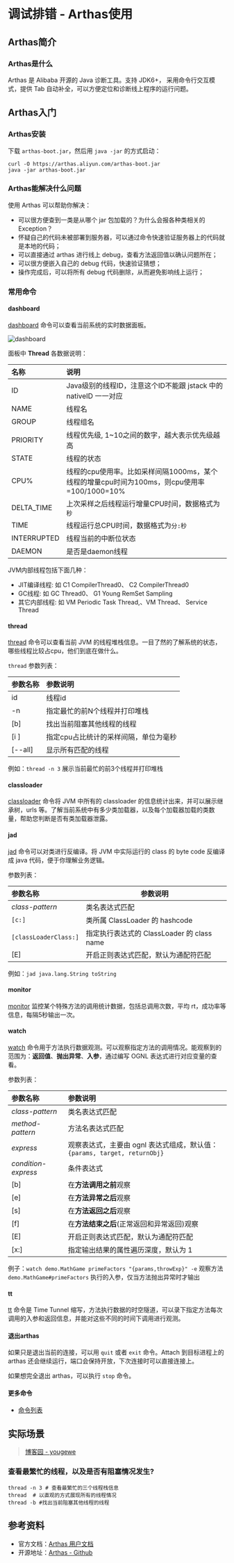 # 调试排错 - Arthas使用

## Arthas简介

### Arthas是什么

Arthas 是 Alibaba 开源的 Java 诊断工具。支持 JDK6+， 采用命令行交互模式，提供 Tab 自动补全，可以方便定位和诊断线上程序的运行问题。



## Arthas入门

### Arthas安装

下载 `arthas-boot.jar`，然后用 `java -jar` 的方式启动：

```shell
curl -O https://arthas.aliyun.com/arthas-boot.jar
java -jar arthas-boot.jar
```



### Arthas能解决什么问题

使用 Arthas 可以帮助你解决：

- 可以很方便查到一类是从哪个 jar 包加载的？为什么会报各种类相关的 Exception？
- 怀疑自己的代码未被部署到服务器，可以通过命令快速验证服务器上的代码就是本地的代码；
- 可以直接通过 arthas 进行线上 debug，查看方法返回值以确认问题所在；
- 可以很方便嵌入自己的 debug 代码，快速验证猜想；
- 操作完成后，可以将所有 debug 代码删除，从而避免影响线上运行；



### 常用命令

#### dashboard

[dashboard](https://arthas.aliyun.com/doc/dashboard.html#dashboard) 命令可以查看当前系统的实时数据面板。

![dashboard](//jsd.cdn.zzko.cn/gh/tiancixiong/atips@img-230529/images/java/jvm/java-jvm-agent-arthas-dashboard.png)

面板中 **Thread** 各数据说明：

| 名称        | 说明                                                         |
| :---------- | :----------------------------------------------------------- |
| ID          | Java级别的线程ID，注意这个ID不能跟 jstack 中的 nativeID 一一对应 |
| NAME        | 线程名                                                       |
| GROUP       | 线程组名                                                     |
| PRIORITY    | 线程优先级, 1~10之间的数字，越大表示优先级越高               |
| STATE       | 线程的状态                                                   |
| CPU%        | 线程的cpu使用率。比如采样间隔1000ms，某个线程的增量cpu时间为100ms，则cpu使用率=100/1000=10% |
| DELTA_TIME  | 上次采样之后线程运行增量CPU时间，数据格式为`秒`              |
| TIME        | 线程运行总CPU时间，数据格式为`分:秒`                         |
| INTERRUPTED | 线程当前的中断位状态                                         |
| DAEMON      | 是否是daemon线程                                             |



JVM内部线程包括下面几种：

- JIT编译线程: 如 C1 CompilerThread0、 C2 CompilerThread0
- GC线程: 如 GC Thread0、 G1 Young RemSet Sampling
- 其它内部线程: 如 VM Periodic Task Thread,、VM Thread、 Service Thread



#### thread

[thread](https://arthas.aliyun.com/doc/thread.html#thread) 命令可以查看当前 JVM 的线程堆栈信息。一目了然的了解系统的状态，哪些线程比较占cpu，他们到底在做什么。

`thread` 参数列表：

| 参数名称 | 参数说明                              |
| :------- | :------------------------------------ |
| id       | 线程id                                |
| -n       | 指定最忙的前N个线程并打印堆栈         |
| [b]      | 找出当前阻塞其他线程的线程            |
| [i ]     | 指定cpu占比统计的采样间隔，单位为毫秒 |
| [--all]  | 显示所有匹配的线程                    |

例如：`thread -n 3` 展示当前最忙的前3个线程并打印堆栈



#### classloader

[classloader](https://arthas.aliyun.com/doc/classloader.html#classloader) 命令将 JVM 中所有的 classloader 的信息统计出来，并可以展示继承树，urls 等。了解当前系统中有多少类加载器，以及每个加载器加载的类数量，帮助您判断是否有类加载器泄露。





#### jad

[jad](https://arthas.aliyun.com/doc/jad.html#jad) 命令可以对类进行反编译。将 JVM 中实际运行的 class 的 byte code 反编译成 java 代码，便于你理解业务逻辑。

参数列表：

| 参数名称              | 参数说明                                   |
| :-------------------- | ------------------------------------------ |
| *class-pattern*       | 类名表达式匹配                             |
| `[c:]`                | 类所属 ClassLoader 的 hashcode             |
| `[classLoaderClass:]` | 指定执行表达式的 ClassLoader 的 class name |
| [E]                   | 开启正则表达式匹配，默认为通配符匹配       |

例如：`jad java.lang.String toString`



#### monitor

[monitor](https://arthas.aliyun.com/doc/monitor.html#monitor) 监控某个特殊方法的调用统计数据，包括总调用次数，平均 rt，成功率等信息，每隔5秒输出一次。



#### watch

[watch](https://arthas.aliyun.com/doc/watch.html#watch) 命令用于方法执行数据观测。可以观察指定方法的调用情况。能观察到的范围为：**返回值**、**抛出异常**、**入参**，通过编写 OGNL 表达式进行对应变量的查看。

参数列表：

| 参数名称            | 参数说明                                                     |
| :------------------ | :----------------------------------------------------------- |
| *class-pattern*     | 类名表达式匹配                                               |
| *method-pattern*    | 方法名表达式匹配                                             |
| *express*           | 观察表达式，主要由 ognl 表达式组成，默认值：`{params, target, returnObj}` |
| *condition-express* | 条件表达式                                                   |
| [b]                 | 在**方法调用之前**观察                                       |
| [e]                 | 在**方法异常之后**观察                                       |
| [s]                 | 在**方法返回之后**观察                                       |
| [f]                 | 在**方法结束之后**(正常返回和异常返回)观察                   |
| [E]                 | 开启正则表达式匹配，默认为通配符匹配                         |
| [x:]                | 指定输出结果的属性遍历深度，默认为 1                         |

例子：`watch demo.MathGame primeFactors "{params,throwExp}" -e` 观察方法 `demo.MathGame#primeFactors` 执行的入参，仅当方法抛出异常时才输出



#### tt

[tt](https://arthas.aliyun.com/doc/tt.html#tt) 命令是 Time Tunnel 缩写，方法执行数据的时空隧道，可以录下指定方法每次调用的入参和返回信息，并能对这些不同的时间下调用进行观测。



#### 退出arthas

如果只是退出当前的连接，可以用 `quit` 或者 `exit` 命令。Attach 到目标进程上的 arthas 还会继续运行，端口会保持开放，下次连接时可以直接连接上。

如果想完全退出 arthas，可以执行 `stop` 命令。



#### 更多命令

- [命令列表](https://arthas.aliyun.com/doc/commands.html)



## 实际场景

> [博客园 - yougewe](https://www.cnblogs.com/yougewe/p/10770690.html)

### 查看最繁忙的线程，以及是否有阻塞情况发生?

```shell
thread -n 3 # 查看最繁忙的三个线程栈信息
thread  # 以直观的方式展现所有的线程情况
thread -b #找出当前阻塞其他线程的线程
```



## 参考资料

- 官方文档：[Arthas 用户文档](https://arthas.aliyun.com/doc/)
- 开源地址：[Arthas - Github](https://github.com/alibaba/arthas)

